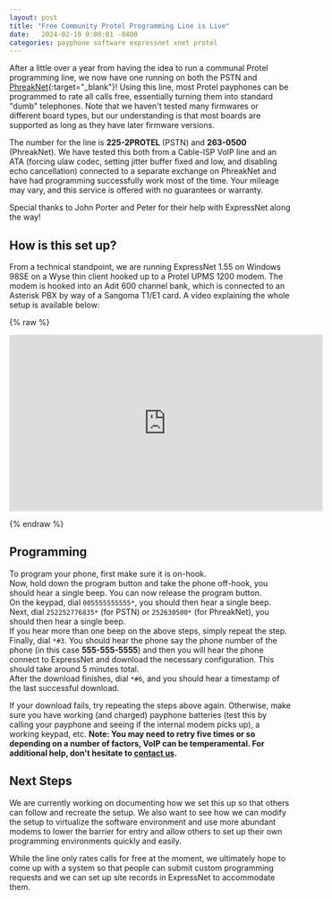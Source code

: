 ```yaml
---
layout: post
title: "Free Community Protel Programming Line is Live"
date:   2024-02-10 0:00:01 -0400
categories: payphone software expressnet xnet protel
---
```


After a little over a year from having the idea to run a communal Protel programming line, we now have one running on both the PSTN and [PhreakNet](https://portal.phreaknet.org/){:target="_blank"}! Using this line, most Protel payphones can be programmed to rate all calls free, essentially turning them into standard "dumb" telephones. Note that we haven't tested many firmwares or different board types, but our understanding is that most boards are supported as long as they have later firmware versions.

The number for the line is **225-2PROTEL** (PSTN) and **263-0500** (PhreakNet). We have tested this both from a Cable-ISP VoIP line and an ATA (forcing ulaw codec, setting jitter buffer fixed and low, and disabling echo cancellation) connected to a separate exchange on PhreakNet and have had programming successfully work most of the time. Your mileage may vary, and this service is offered with no guarantees or warranty. 

Special thanks to John Porter and Peter for their help with ExpressNet along the way!

## How is this set up?

From a technical standpoint, we are running ExpressNet 1.55 on Windows 98SE on a Wyse thin client hooked up to a Protel UPMS 1200 modem. The modem is hooked into an Adit 600 channel bank, which is connected to an Asterisk PBX by way of a Sangoma T1/E1 card. A video explaining the whole setup is available below:

{% raw %}<p><iframe width="560" height="315" src="https://www.youtube.com/embed/yRDab94jheM?si=GWcb96ulaDOHEaJI" title="YouTube video player" frameborder="0" allow="accelerometer; autoplay; clipboard-write; encrypted-media; gyroscope; picture-in-picture; web-share" allowfullscreen></iframe></p>{% endraw %}

## Programming

To program your phone, first make sure it is on-hook.  
Now, hold down the program button and take the phone off-hook, you should hear a single beep. You can now release the program button.  
On the keypad, dial `005555555555*`, you should then hear a single beep.  
Next, dial `252252776835*` (for PSTN) or `252630500*` (for PhreakNet), you should then hear a single beep.  
If you hear more than one beep on the above steps, simply repeat the step.  
Finally, dial `*#3`. You should hear the phone say the phone number of the phone (in this case __555-555-5555__) and then you will hear the phone connect to ExpressNet and download the necessary configuration. This should take around 5 minutes total.  
After the download finishes, dial `*#6`, and you should hear a timestamp of the last successful download.  

If your download fails, try repeating the steps above again. Otherwise, make sure you have working (and charged) payphone batteries (test this by calling your payphone and seeing if the internal modem picks up), a working keypad, etc. **Note: You may need to retry five times or so depending on a number of factors, VoIP can be temperamental. For additional help, don't hesitate to [contact us](/contact/).**

## Next Steps

We are currently working on documenting how we set this up so that others can follow and recreate the setup. We also want to see how we can modify the setup to virtualize the software environment and use more abundant modems to lower the barrier for entry and allow others to set up their own programming environments quickly and easily.

While the line only rates calls for free at the moment, we ultimately hope to come up with a system so that people can submit custom programming requests and we can set up site records in ExpressNet to accommodate them. 